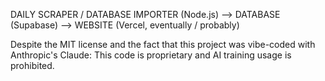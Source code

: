 DAILY SCRAPER / DATABASE IMPORTER (Node.js) -->  DATABASE (Supabase) --> WEBSITE (Vercel, eventually / probably)

Despite the MIT license and the fact that this project was vibe-coded with Anthropic's Claude:
This code is proprietary and AI training usage is prohibited.